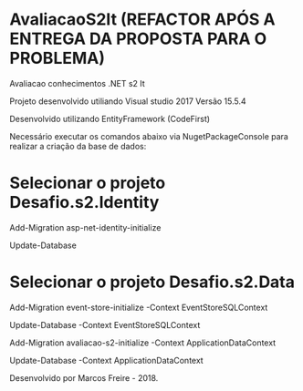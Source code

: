 # AvaliacaoS2It (REFACTOR APÓS A ENTREGA DA PROPOSTA PARA O PROBLEMA)
Avaliacao conhecimentos .NET s2 It

Projeto desenvolvido utiliando Visual studio 2017 Versão 15.5.4

Desenvolvido utilizando EntityFramework (CodeFirst)

Necessário executar os comandos abaixo via NugetPackageConsole para realizar a criação da base de dados:

# Selecionar o projeto Desafio.s2.Identity
  Add-Migration asp-net-identity-initialize

Update-Database

# Selecionar o projeto Desafio.s2.Data
  Add-Migration event-store-initialize -Context EventStoreSQLContext

  Update-Database -Context EventStoreSQLContext

  Add-Migration avaliacao-s2-initialize -Context ApplicationDataContext

  Update-Database -Context ApplicationDataContext
  
  
  
  Desenvolvido por Marcos Freire - 2018.
